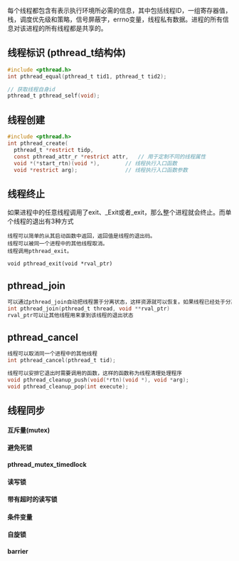 每个线程都包含有表示执行环境所必需的信息，其中包括线程ID，一组寄存器值，栈，调度优先级和策略，信号屏蔽字，errno变量，线程私有数据。进程的所有信息对该进程的所有线程都是共享的。

## 线程标识 (pthread_t结构体)
```c
#include <pthread.h>
int pthread_equal(pthread_t tid1, pthread_t tid2);

// 获取线程自身id
pthread_t pthread_self(void);
```

## 线程创建
```c
#include <pthread.h>
int pthread_create(
  pthread_t *restrict tidp,
  const pthread_attr_r *restrict attr,   // 用于定制不同的线程属性
  void *(*start_rtn)(void *),        // 线程执行入口函数
  void *restrict arg);               // 线程执行入口函数参数
```

## 线程终止
如果进程中的任意线程调用了exit、_Exit或者_exit，那么整个进程就会终止。而单个线程的退出有3种方式

```
线程可以简单的从其启动函数中返回，返回值是线程的退出码。
线程可以被同一个进程中的其他线程取消。
线程调用pthread_exit。

void pthread_exit(void *rval_ptr)
```

## pthread_join

```c
可以通过pthread_join自动把线程置于分离状态，这样资源就可以恢复。如果线程已经处于分离状态，pthread_join调用就会失败。
int pthread_join(pthread_t thread, void **rval_ptr)
rval_ptr可以让其他线程用来拿到该线程的退出状态
```

## pthread_cancel
```c
线程可以取消同一个进程中的其他线程
int pthread_cancel(pthread_t tid);

线程可以安排它退出时需要调用的函数，这样的函数称为线程清理处理程序
void pthread_cleanup_push(void(*rtn)(void *), void *arg);
void pthread_cleanup_pop(int execute);
```

## 线程同步

#### 互斥量(mutex)

#### 避免死锁

#### pthread_mutex_timedlock

#### 读写锁

#### 带有超时的读写锁

#### 条件变量

#### 自旋锁

#### barrier
